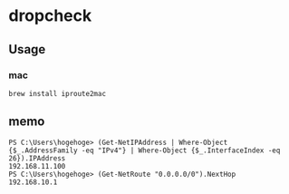 # dropcheck

## Usage

### mac

```
brew install iproute2mac
```

## memo

```
PS C:\Users\hogehoge> (Get-NetIPAddress | Where-Object {$_.AddressFamily -eq "IPv4"} | Where-Object {$_.InterfaceIndex -eq 26}).IPAddress
192.168.11.100
PS C:\Users\hogehoge> (Get-NetRoute "0.0.0.0/0").NextHop
192.168.10.1
```